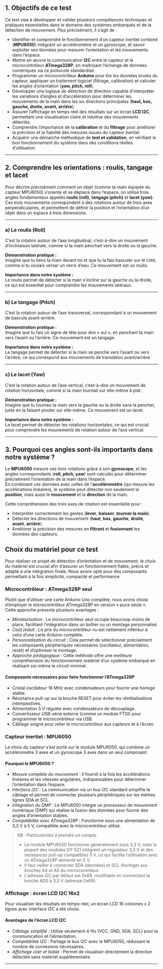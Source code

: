 ##  1. Objectifs de ce test

Ce test vise à développer et valider plusieurs compétences techniques et pratiques essentielles dans le domaine des systèmes embarqués et de la détection de mouvement. Plus précisément, il s’agit de :

-  Identifier et comprendre le fonctionnement d’un capteur inertiel combiné (**MPU6050**) intégrant un accéléromètre et un gyroscope, et savoir exploiter ses données pour mesurer l’orientation et les mouvements dans l’espace.  
-  Mettre en œuvre la communication **I2C** entre le capteur et le microcontrôleur **ATmega328P**, en maîtrisant l’échange de données numériques via ce protocole standardisé.  
-  Programmer un microcontrôleur **Arduino** pour lire les données brutes du capteur, appliquer un traitement logiciel (filtrage, calibration) et calculer les angles d’orientation (**yaw, pitch, roll**).  
-  Développer une logique de détection de direction capable d’interpréter les variations d’angles et d’accélération pour déterminer les mouvements de la main dans les six directions principales (**haut, bas, gauche, droite, avant, arrière**).  
-  Assurer l’affichage en temps réel des résultats sur un écran **LCD I2C**, permettant une visualisation claire et intuitive des mouvements détectés.  
-  Comprendre l’importance de la **calibration** et du **filtrage** pour améliorer la précision et la fiabilité des mesures issues du capteur inertiel.  
-  Acquérir une démarche méthodique de **test et validation**, en vérifiant le bon fonctionnement du système dans des conditions réelles d’utilisation.

---

##  2. Comprendre les orientations : roulis, tangage et lacet

Pour décrire précisément comment un objet (comme ta main équipée du capteur MPU6050) s’oriente et se déplace dans l’espace, on utilise trois angles fondamentaux appelés **roulis (roll)**, **tangage (pitch)** et **lacet (yaw)**.  
Ces trois mouvements correspondent à des rotations autour de trois axes perpendiculaires, et permettent de définir la position et l’orientation d’un objet dans un espace à trois dimensions.

---

###  a) Le roulis (Roll)

C’est la rotation autour de l’axe longitudinal, c’est-à-dire un mouvement d’inclinaison latérale, comme si ta main penchait vers la droite ou la gauche.

**Démonstration pratique :**  
Imagine que tu tiens ta main devant toi et que tu la fais basculer sur le côté, comme si tu voulais verser un verre d’eau. Ce mouvement est un roulis.

**Importance dans notre système :**  
Le roulis permet de détecter si la main s’incline sur la gauche ou la droite, ce qui est essentiel pour comprendre les mouvements latéraux.

---

###  b) Le tangage (Pitch)

C’est la rotation autour de l’axe transversal, correspondant à un mouvement de bascule avant-arrière.

**Démonstration pratique :**  
Imagine que tu fais un signe de tête pour dire « oui », en penchant ta main vers l’avant ou l’arrière. Ce mouvement est un tangage.

**Importance dans notre système :**  
Le tangage permet de détecter si la main se penche vers l’avant ou vers l’arrière, ce qui correspond aux mouvements de translation avant/arrière.

---

###  c) Le lacet (Yaw)

C’est la rotation autour de l’axe vertical, c’est-à-dire un mouvement de rotation horizontale, comme si ta main tournait sur elle-même à plat.

**Démonstration pratique :**  
Imagine que tu tournes ta main vers la gauche ou la droite sans la pencher, juste en la faisant pivoter sur elle-même. Ce mouvement est un lacet.

**Importance dans notre système :**  
Le lacet permet de détecter les rotations horizontales, ce qui est crucial pour comprendre les mouvements de rotation autour de l’axe vertical.

---

##  3. Pourquoi ces angles sont-ils importants dans notre système ?

Le **MPU6050** mesure ces trois rotations grâce à son **gyroscope**, et les angles correspondants (**roll, pitch, yaw**) sont calculés pour déterminer précisément l’orientation de la main dans l’espace.  
En combinant ces données avec celles de l’**accéléromètre** (qui mesure les accélérations linéaires), le système peut détecter non seulement la **position**, mais aussi le **mouvement** et la **direction** de la main.

Cette compréhension des trois axes de rotation est essentielle pour :

- Interpréter correctement les gestes (**lever**, **baisser**, **tourner la main**).
- Détecter les directions de mouvement (**haut**, **bas**, **gauche**, **droite**, **avant**, **arrière**).
- Améliorer la précision des mesures en **filtrant** et **fusionnant** les données des capteurs.

## Choix du matériel pour ce test

Pour réaliser ce projet de détection d’orientation et de mouvement, le choix du matériel est crucial afin d’assurer un fonctionnement fiable, précis et adapté à une intégration finale. Nous avons opté pour des composants permettant à la fois simplicité, compacité et performance.

### Microcontrôleur : ATmega328P seul

Plutôt que d’utiliser une carte Arduino Uno complète, nous avons choisi d’employer le microcontrôleur ATmega328P en version « puce seule ». Cette approche présente plusieurs avantages :

- *Miniaturisation* : Le microcontrôleur seul occupe beaucoup moins de place, facilitant l’intégration dans un boîtier ou un montage personnalisé.
- *Coût réduit* : Le prix du microcontrôleur nu est nettement inférieur à celui d’une carte Arduino complète.
- *Personnalisation du circuit* : Cela permet de sélectionner précisément les composants périphériques nécessaires (oscillateur, alimentation, reset) et d’optimiser le montage.
- *Approche pédagogique* : Cette méthode offre une meilleure compréhension du fonctionnement matériel d’un système embarqué en réalisant soi-même le circuit minimal.

#### Composants nécessaires pour faire fonctionner l’ATmega328P

- Cristal oscillateur 16 MHz avec condensateurs pour fournir une horloge stable.
- Résistance pull-up sur la broche RESET pour éviter les réinitialisations intempestives.
- Alimentation 5 V régulée avec condensateurs de découplage.
- Convertisseur USB-série externe (comme un module FTDI) pour programmer le microcontrôleur via USB.
- Câblage soigné pour relier le microcontrôleur aux capteurs et à l’écran.

### Capteur inertiel : MPU6050

Le choix du capteur s’est porté sur le module MPU6050, qui combine un accéléromètre 3 axes et un gyroscope 3 axes dans un seul composant.

#### Pourquoi le MPU6050 ?

- *Mesure complète du mouvement* : Il fournit à la fois les accélérations linéaires et les vitesses angulaires, indispensables pour déterminer l’orientation dans l’espace.
- *Interface I2C* : La communication via un bus I2C standard simplifie le câblage et permet de connecter plusieurs périphériques sur les mêmes lignes SDA et SCL.
- *Intégration du DMP* : Le MPU6050 intègre un processeur de mouvement numérique (DMP) qui réalise la fusion des données pour fournir des angles d’orientation stables.
- *Compatibilité avec ATmega328P* : Fonctionne sous une alimentation de 3,3 V à 5 V, compatible avec le microcontrôleur utilisé.

> *NB : Particularités à prendre en compte*
>
> - Le module MPU6050 fonctionne généralement sous 3,3 V, mais la plupart des modules GY-521 intègrent un régulateur 3,3 V et des résistances pull-up compatibles 5 V, ce qui facilite l’utilisation avec un ATmega328P alimenté en 5 V.
> - Il faut veiller à connecter SDA (données) et SCL (horloge) aux broches A4 et A5 du microcontrôleur.
> - L’adresse I2C par défaut est 0x68, modifiable en connectant la broche AD0 à 3,3 V (adresse 0x69).

### Affichage : écran LCD I2C 16x2

Pour visualiser les résultats en temps réel, un écran LCD 16 colonnes x 2 lignes avec interface I2C a été choisi.

#### Avantages de l’écran LCD I2C

- *Câblage simplifié* : Utilise seulement 4 fils (VCC, GND, SDA, SCL) pour la communication et l’alimentation.
- *Compatibilité I2C* : Partage le bus I2C avec le MPU6050, réduisant le nombre de connexions nécessaires.
- *Affichage clair et lisible* : Permet de visualiser directement la direction détectée sans matériel supplémentaire.

---

